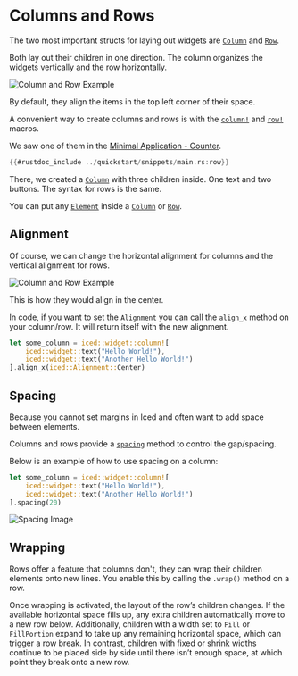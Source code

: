 # Columns and Rows

The two most important structs for laying out widgets are [`Column`](https://docs.rs/iced/latest/iced/widget/struct.Column.html) and [`Row`](https://docs.rs/iced/latest/iced/widget/struct.Row.html).

Both lay out their children in one direction. The column organizes the widgets vertically and the row horizontally.

![Column and Row Example](assets/column_row.drawio.svg)

By default, they align the items in the top left corner of their space.

A convenient way to create columns and rows is with the [`column!`](https://docs.rs/iced/latest/iced/widget/macro.column.html) and [`row!`](https://docs.rs/iced/latest/iced/widget/macro.row.html) macros.

We saw one of them in the [Minimal Application - Counter](../quickstart/3_a_simple_counter_app.md).
```rust
{{#rustdoc_include ../quickstart/snippets/main.rs:row}}
```
There, we created a [`Column`](https://docs.rs/iced/latest/iced/widget/struct.Column.html) with three children inside. One text and two buttons. The syntax for rows is the same.

You can put any [`Element`](https://docs.rs/iced_core/0.10.0/iced_core/struct.Element.html) inside a [`Column`](https://docs.rs/iced/latest/iced/widget/struct.Column.html) or [`Row`](https://docs.rs/iced/latest/iced/widget/struct.Row.html).

## Alignment

Of course, we can change the horizontal alignment for columns and the vertical alignment for rows.

![Column and Row Example](assets/column_row_center.drawio.svg)

This is how they would align in the center.

In code, if you want to set the [`Alignment`](https://docs.rs/iced/latest/iced/enum.Alignment.html) you can call the [`align_x`](https://docs.rs/iced/latest/iced/widget/struct.Column.html#method.align_x) method on your column/row. It will return itself with the new alignment.
```rust
let some_column = iced::widget::column![
    iced::widget::text("Hello World!"),
    iced::widget::text("Another Hello World!")
].align_x(iced::Alignment::Center)
```

## Spacing

Because you cannot set margins in Iced and often want to add space between elements.

Columns and rows provide a [`spacing`](https://docs.rs/iced/latest/iced/widget/struct.Column.html#method.spacing) method to control the gap/spacing.

Below is an example of how to use spacing on a column:
```rust
let some_column = iced::widget::column![
    iced::widget::text("Hello World!"),
    iced::widget::text("Another Hello World!")
].spacing(20)
```

![Spacing Image](assets/column_spacing.drawio.svg)

## Wrapping

Rows offer a feature that columns don't, they can wrap their children elements onto new lines. You enable this by calling the `.wrap()` method on a row.

Once wrapping is activated, the layout of the row’s children changes. If the available horizontal space fills up, any extra children automatically move to a new row below.
Additionally, children with a width set to `Fill` or `FillPortion` expand to take up any remaining horizontal space, which can trigger a row break. In contrast, children with fixed or shrink widths continue to be placed side by side until there isn’t enough space, at which point they break onto a new row.
